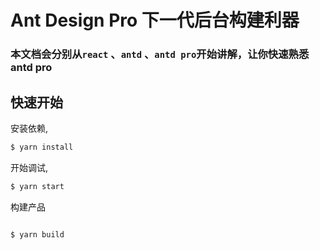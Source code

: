 # Ant Design Pro 下一代后台构建利器

### 本文档会分别从`react` 、`antd` 、`antd pro`开始讲解，让你快速熟悉antd pro

## 快速开始

安装依赖,

```bash
$ yarn install
```

开始调试,

```bash
$ yarn start
```

构建产品

```bash

$ yarn build
```
